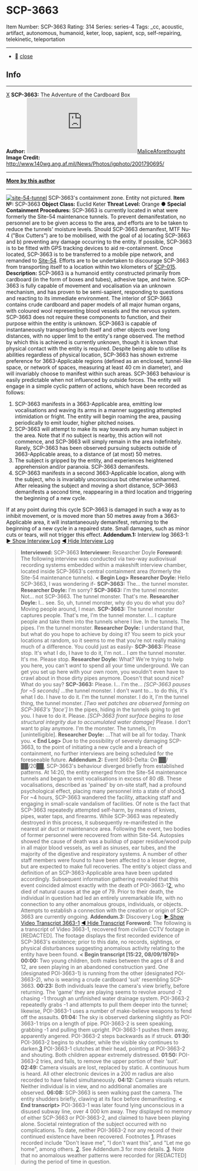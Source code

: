 # SCP-3663
Item Number: SCP-3663
Rating: 314
Series: series-4
Tags: _cc, acoustic, artifact, autonomous, humanoid, keter, loop, sapient, scp, self-repairing, telekinetic, teleportation

---

  * [](javascript:;)
[close](javascript:;)
## Info
* * *
[X](javascript:;)
**SCP-3663:** The Adventure of the Cardboard Box  
**Author:** [![MaliceAforethought](https://www.wikidot.com/avatar.php?userid=2902864&amp;size=small&amp;timestamp=1747895270)](http://www.wikidot.com/user:info/maliceaforethought)[MaliceAforethought](http://www.wikidot.com/user:info/maliceaforethought)  
**Image Credit:** <http://www.140wg.ang.af.mil/News/Photos/igphoto/2001790695/>
* * *
**[More by this author](http://scp-wiki.wikidot.com/maliceaf-author-ght)**
* * *

[![site-54-tunnel](https://scp-wiki.wdfiles.com/local--resized-images/scp-3663/site-54-tunnel/medium.jpg)](https://scp-wiki.wdfiles.com/local--files/scp-3663/site-54-tunnel)
SCP-3663's containment zone. Entity not pictured.
**Item №:** SCP-3663
**Object Class:** Euclid Keter
**Threat Level:** Orange ●
**Special Containment Procedures:** SCP-3663 is currently located in what were formerly the Site-54 maintenance tunnels. To prevent demanifestation, no personnel are to be given access to the area, and efforts are to be taken to reduce the tunnels' moisture levels.
Should SCP-3663 demanifest, MTF Nu-4 ("Box Cutters") are to be mobilised, with the goal of a) locating SCP-3663 and b) preventing any damage occurring to the entity. If possible, SCP-3663 is to be fitted with GPS tracking devices to aid re-containment. Once located, SCP-3663 is to be transferred to a mobile pipe network, and remanded to [Site-54](/scp-4856).
Efforts are to be undertaken to discourage SCP-3663 from transporting itself to a location within two kilometers of [SCP-015](/scp-015).
**Description:** SCP-3663 is a humanoid entity constructed primarily from cardboard (in the form of boxes and tubes), adhesive tape, and twine. SCP-3663 is fully capable of movement and vocalisation via an unknown mechanism, and has proven to be semi-sapient, responding to questions and reacting to its immediate environment. The interior of SCP-3663 contains crude cardboard and paper models of all major human organs, with coloured wool representing blood vessels and the nervous system. SCP-3663 does not require these components to function, and their purpose within the entity is unknown.
SCP-3663 is capable of instantaneously transporting both itself and other objects over long distances, with no upper limit to the entity's range observed. The method by which this is achieved is currently unknown, though it is known that physical contact with the entity is required. Despite being able to utilise its abilities regardless of physical location, SCP-3663 has shown extreme preference for 3663-Applicable regions (defined as an enclosed, tunnel-like space, or network of spaces, measuring at least 40 cm in diameter), and will invariably choose to manifest within such areas.
SCP-3663 behaviour is easily predictable when not influenced by outside forces. The entity will engage in a simple cyclic pattern of actions, which have been recorded as follows:
  1. SCP-3663 manifests in a 3663-Applicable area, emitting low vocalisations and waving its arms in a manner suggesting attempted intimidation or fright. The entity will begin roaming the area, pausing periodically to emit louder, higher pitched noises.
  2. SCP-3663 will attempt to make its way towards any human subject in the area. Note that if no subject is nearby, this action will not commence, and SCP-3663 will simply remain in the area indefinitely. Rarely, SCP-3663 has been observed pursuing subjects outside of 3663-Applicable areas, to a distance of (at most) 50 metres.
  3. The subject is gripped by the entity, and experiences heightened apprehension and/or paranoia. SCP-3663 demanifests.
  4. SCP-3663 manifests in a second 3663-Applicable location, along with the subject, who is invariably unconscious but otherwise unharmed. After releasing the subject and moving a short distance, SCP-3663 demanifests a second time, reappearing in a third location and triggering the beginning of a new cycle.

If at any point during this cycle SCP-3663 is damaged in such a way as to inhibit movement, or is moved more than 50 metres away from a 3663-Applicable area, it will instantaneously demanifest, returning to the beginning of a new cycle in a repaired state. Small damages, such as minor cuts or tears, will not trigger this effect.
**Addendum.1:** Interview log 3663-1:
[► Show Interview Log](javascript:;)
[◄ Hide Interview Log](javascript:;)
> **Interviewed:** SCP-3663
> **Interviewer:** Researcher Doyle
> **Foreword:** The following interview was conducted via two-way audiovisual recording systems embedded within a makeshift interview chamber, located inside SCP-3663's central containment area (formerly the Site-54 maintenance tunnels).
> **< Begin Log>**
> **Researcher Doyle:** Hello SCP-3663, I was wondering if-
> **SCP-3663:** The… the tunnel monster.
> **Researcher Doyle:** I'm sorry?
> **SCP-3663:** I'm the tunnel monster. Not… not SCP-3663. The tunnel monster. That's me.
> **Researcher Doyle:** I… see. So, uh, tunnel monster, why do you do what you do? Moving people around, I mean.
> **SCP-3663:** The tunnel monster captures people. That's me, I'm the tunnel monster. I… I capture people and take them into the tunnels where I live. In the tunnels. The pipes. I'm the tunnel monster.
> **Researcher Doyle:** I understand that, but what do you hope to achieve by doing it? You seem to pick your locations at random, so it seems to me that you're not really making much of a difference. You could just as easily-
> **SCP-3663:** Please stop. It's what I do, I have to do it, I'm not… I _am_ the tunnel monster. It's me. Please stop.
> **Researcher Doyle:** What? We're trying to help you here, you can't _want_ to spend all your time underground. We can get you set up here with your own room, you wouldn't even have to crawl about in those dirty pipes anymore. Doesn't that sound nice? What do you say?
> **SCP-3663:** Please. I… I'm the… _[SCP-3663 pauses for ~5 seconds]_ …the tunnel monster. I don't want to… to do this, it's what I do. I have to do it. I'm the tunnel monster. I do it, I'm the tunnel thing, the tunnel monster. _[Two wet patches are observed forming on SCP-3663's 'face']_ In the pipes, hiding in the tunnels going to get you. I have to do it. Please. _[SCP-3663 front surface begins to lose structural integrity due to accumulated water damage]_ Please. I don't want to play anymore. I'm the monster. The tunnels, I'm [unintelligible].
> **Researcher Doyle:** …That will be all for today. Thank you.
> **< End Log>**
Due to the possibility of severely damaging SCP-3663, to the point of initiating a new cycle and a breach of containment, no further interviews are being scheduled for the foreseeable future.
**Addendum.2:** Event 3663-Delta:
On ██/██/20██, SCP-3663's behaviour diverged briefly from established patterns. At 14:20, the entity emerged from the Site-54 maintenance tunnels and began to emit vocalisations in excess of 80 dB. These vocalisations, described as 'pained' by on-site staff, had a profound psychological effect, placing many personnel into a state of shock[1](javascript:;). For ~4 hours, SCP-3663 wandered the facility, attacking staff and engaging in small-scale vandalism of facilities. Of note is the fact that SCP-3663 repeatedly attempted self-harm, by means of knives, pipes, water taps, and firearms. While SCP-3663 was repeatedly destroyed in this process, it subsequently re-manifested in the nearest air duct or maintenance area.
Following the event, two bodies of former personnel were recovered from within Site-54. Autopsies showed the cause of death was a buildup of paper residue/wood pulp in all major blood vessels, as well as sinuses, ear tubes, and the majority of the digestive and respiratory systems. A number of other staff members were found to have been affected to a lesser degree, but are expected to make full recoveries. The entity's object class and definition of an SCP-3663-Applicable area have been updated accordingly.
Subsequent information gathering revealed that this event coincided almost exactly with the death of POI-3663-1[2](javascript:;), who died of natural causes at the age of 79. Prior to their death, the individual in question had led an entirely unremarkable life, with no connection to any other anomalous groups, individuals, or objects. Attempts to establish a connection with the creation or origin of SCP-3663 are currently ongoing.
**Addendum.3:** Discovery Log:
[► Show Video Transcript 3663-1](javascript:;)
[◄ Hide Transcript](javascript:;)
> **Foreword:** The following is a transcript of Video 3663-1, recovered from civilian CCTV footage in [REDACTED]. The footage displays the first recorded evidence of SCP-3663's existence; prior to this date, no records, sightings, or physical disturbances suggesting anomalous activity relating to the entity have been found.
> **< Begin transcript [15:22, 08/09/1979]>**
> **00:00:** Two young children, both males between the ages of 8 and 12, are seen playing in an abandoned construction yard. One (designated POI-3663-1) is running from the other (designated POI-3663-2), who is wearing a crude cardboard 'suit' resembling SCP-3663.
> **00:23:** Both individuals leave the camera's view briefly, before returning. The 'game' they are playing seems to revolve around -2 chasing -1 through an unfinished water drainage system. POI-3663-2 repeatedly grabs -1 and attempts to pull them deeper into the tunnel; likewise, POI-3663-1 uses a number of make-believe weapons to fend off the assaults.
> **01:04:** The sky is observed darkening slightly as POI-3663-1 trips on a length of pipe. POI-3663-2 is seen speaking, grabbing -1 and pulling them upright. POI-3663-1 pushes them away, apparently angered. POI-3663-2 steps backwards as if struck.
> **01:30:** POI-3663-2 begins to shudder, while the visible sky continues to darken.[3](javascript:;) POI-3663-1 clutches at their head, pointing at POI-3663-2 and shouting. Both children appear extremely distressed.
> **01:50:** POI-3663-2 tries, and fails, to remove the upper portion of their 'suit'.
> **02:49:** Camera visuals are lost, replaced by static. A continuous hum is heard. All other electronic devices in a 200 m radius are also recorded to have failed simultaneously.
> **04:12:** Camera visuals return. Neither individual is in view, and no additional anomalies are observed.
> **06:08:** SCP-3663 is seen walking past the camera. The entity shudders briefly, clawing at its face before demanifesting.
> **< End transcript>**
POI-3663-1 was later found lying unconscious in a disused subway line, over 4 000 km away. They displayed no memory of either SCP-3663 or POI-3663-2, and claimed to have been playing alone. Societal reintegration of the subject occurred with no complications. To date, neither POI-3663-2 nor any record of their continued existence have been recovered.
Footnotes
[1](javascript:;). Phrases recorded include "Don't leave me", "I don't want this", and "Let me go home", among others.
[2](javascript:;). See Addendum.3 for more details.
[3](javascript:;). Note that no anomalous weather patterns were recorded for [REDACTED] during the period of time in question.